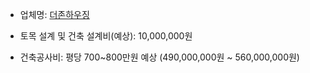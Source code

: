 - 업체명: [더존하우징](https://www.dujon.co.kr/gallery/gallery_sub03.html?mode=gallery03&code=all&location=%EC%A0%84%EC%B2%B4&about_area=%EC%A0%84%EC%B2%B4&scale=3%EC%B8%B5%EC%9D%B4%EC%83%81&rating=%EC%A0%84%EC%B2%B4&no=&page=2)

- 토목 설계 및 건축 설계비(예상): 10,000,000원 
- 건축공사비: 평당 700~800만원 예상 (490,000,000원 ~ 560,000,000원)
